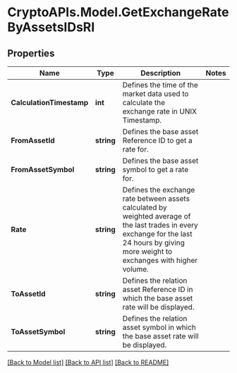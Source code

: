 # CryptoAPIs.Model.GetExchangeRateByAssetsIDsRI

## Properties

Name | Type | Description | Notes
------------ | ------------- | ------------- | -------------
**CalculationTimestamp** | **int** | Defines the time of the market data used to calculate the exchange rate in UNIX Timestamp. | 
**FromAssetId** | **string** | Defines the base asset Reference ID to get a rate for. | 
**FromAssetSymbol** | **string** | Defines the base asset symbol to get a rate for. | 
**Rate** | **string** | Defines the exchange rate between assets calculated by weighted average of the last trades in every exchange for the last 24 hours by giving more weight to exchanges with higher volume. | 
**ToAssetId** | **string** | Defines the relation asset Reference ID in which the base asset rate will be displayed. | 
**ToAssetSymbol** | **string** | Defines the relation asset symbol in which the base asset rate will be displayed. | 

[[Back to Model list]](../README.md#documentation-for-models) [[Back to API list]](../README.md#documentation-for-api-endpoints) [[Back to README]](../README.md)

